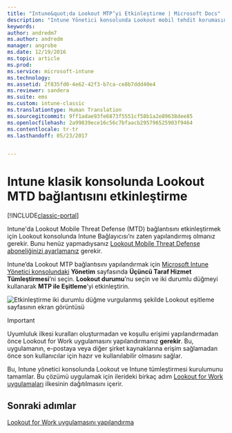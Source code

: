 ```yaml
---
title: "Intune&quot;da Lookout MTP’yi Etkinleştirme | Microsoft Docs"
description: "Intune Yönetici konsolunda Lookout mobil tehdit korumasını etkinleştirin."
keywords: 
author: andredm7
ms.author: andredm
manager: angrobe
ms.date: 12/19/2016
ms.topic: article
ms.prod: 
ms.service: microsoft-intune
ms.technology: 
ms.assetid: 2f835fd0-4e62-42f3-b7ca-ce8b7ddd40e4
ms.reviewer: sandera
ms.suite: ems
ms.custom: intune-classic
ms.translationtype: Human Translation
ms.sourcegitcommit: 9ff1adae93fe6873f5551cf58b1a2e89638dee85
ms.openlocfilehash: 2a99839ece16c56c7bfaacb295796525903f9464
ms.contentlocale: tr-tr
ms.lasthandoff: 05/23/2017


---
```


# <a name="enable-lookout-mtd-connection-in-the-intune-classic-console"></a>Intune klasik konsolunda Lookout MTD bağlantısını etkinleştirme

[!INCLUDE[classic-portal](../includes/classic-portal.md)]

Intune'da Lookout Mobile Threat Defense (MTD) bağlantısını etkinleştirmek için Lookout konsolunda Intune Bağlayıcısı’nı zaten yapılandırmış olmanız gerekir.  Bunu henüz yapmadıysanız [Lookout Mobile Threat Defense aboneliğinizi ayarlamanız](setup-your-lookout-mtd-subscription.md) gerekir.

Intune’da Lookout MTP bağlantısını yapılandırmak için [Microsoft Intune Yönetici konsolundaki](https://manage.microsoft.com) **Yönetim** sayfasında **Üçüncü Taraf Hizmet Tümleştirmesi**’ni seçin. **Lookout durumu**’nu seçin ve iki durumlu düğmeyi kullanarak **MTP ile Eşitleme**’yi etkinleştirin.

![Etkinleştirme iki durumlu düğme vurgulanmış şekilde Lookout eşitleme sayfasının ekran görüntüsü](../media/mtp/lookout-intune-synchronization.png)

>[!IMPORTANT]
> Uyumluluk ilkesi kuralları oluşturmadan ve koşullu erişimi yapılandırmadan önce Lookout for Work uygulamasını yapılandırmanız **gerekir**. Bu, uygulamanın, e-postaya veya diğer şirket kaynaklarına erişim sağlamadan önce son kullanıcılar için hazır ve kullanılabilir olmasını sağlar.

Bu, Intune yönetici konsolunda Lookout ve Intune tümleştirmesi kurulumunu tamamlar.  Bu çözümü uygulamak için ilerideki birkaç adım [Lookout for Work uygulamaları](/intune-classic/deploy-use/device-threat-protection-policy) ilkesinin dağıtılmasını içerir.


## <a name="next-steps"></a>Sonraki adımlar
[Lookout for Work uygulamasını yapılandırma](/intune-classic/deploy-use/device-threat-protection-apps)

